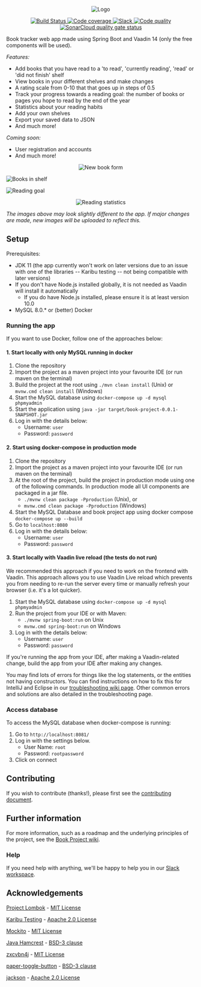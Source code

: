   <p align="center">
	<img src="/media/banner/book_project_banner_dark.png" alt="Logo"/>
  </p>

<p align="center">
  <a href="https://travis-ci.com/github/Project-Books/book-project">
    <img src="https://travis-ci.com/Project-Books/book-project.svg?branch=master" alt="Build Status"/>
  </a>
  <a href="https://codecov.io/gh/Project-Books/book-project">
    <img src="https://codecov.io/gh/Project-Books/book-project/branch/master/graph/badge.svg" alt="Code coverage"/>
  </a>
  <a href="https://join.slack.com/t/teambookproject/shared_invite/zt-h6vx3n8l-KN8QnO50r7QWZHgHFnFdPw">
    <img src="https://img.shields.io/badge/chat%20on-slack-%233f0e40" alt="Slack" />
  </a>
  <a href="https://app.codacy.com/manual/knjk04/book-project?utm_source=github.com&utm_medium=referral&utm_content=knjk04/book-project&utm_campaign=Badge_Grade_Dashboard">
    <img src="https://api.codacy.com/project/badge/Grade/595ed2c299d7429e9938894c385b9cab" alt="Code quality" />
  </a>
  <a href="https://sonarcloud.io/dashboard?id=com.karankumar%3Abook-project">
	<img src="https://sonarcloud.io/api/project_badges/measure?project=com.karankumar%3Abook-project&metric=alert_status" alt="SonarCloud quality gate status" />
  </a>
</p>

Book tracker web app made using Spring Boot and Vaadin 14 (only the free components will be used).

*Features:*
- Add books that you have read to a 'to read', 'currently reading', 'read' or 'did not finish' shelf
- View books in your different shelves and make changes
- A rating scale from 0-10 that that goes up in steps of 0.5
- Track your progress towards a reading goal: the number of books or pages you hope to read by the end of the year
- Statistics about your reading habits
- Add your own shelves
- Export your saved data to JSON
- And much more!

*Coming soon:*
- User registration and accounts
- And much more!

<p align="center">
    <img src="/media/docs/readme/book_form.png" alt="New book form"/>
</p>

![Books in shelf](/media/docs/readme/books_in_shelf.png)
        
![Reading goal](/media/docs/readme/reading_goal.png)

<p align="center">
    <img src="/media/docs/readme/statistics.png" alt="Reading statistics"/>
</p>


*The images above may look slightly different to the app. If major changes are made, new images will be uploaded to 
reflect this.*

## Setup

Prerequisites:
- JDK 11 (the app currently won't work on later versions due to an issue with one of the libraries -- Karibu testing -- not being compatible with later versions) 
- If you don't have Node.js installed globally, it is not needed as Vaadin will install it automatically
  - If you do have Node.js installed, please ensure it is at least version 10.0
- MySQL 8.0.* or (better) Docker
 
### Running the app
  
If you want to use Docker, follow one of the approaches below:

#### 1. Start locally with only MySQL running in docker

1. Clone the repository
2. Import the project as a maven project into your favourite IDE (or run maven on the terminal)
3. Build the project at the root using `./mvn clean install` (Unix) or `mvnw.cmd clean install` (Windows)
4. Start the MySQL database using `docker-compose up -d mysql phpmyadmin`
5. Start the application using `java -jar target/book-project-0.0.1-SNAPSHOT.jar` 
6. Log in with the details below:
   - Username: `user`
   - Password: `password`

#### 2. Start using docker-compose in production mode

1. Clone the repository
2. Import the project as a maven project into your favourite IDE (or run maven on the terminal)
3. At the root of the project, build the project in production mode using one of the following commands. In production mode all UI components are packaged in a jar file.
    - `./mvnw clean package -Pproduction` (Unix), or 
    - `mvnw.cmd clean package -Pproduction` (Windows)
4. Start the MySQL Database and book project app using docker compose `docker-compose up --build`
5. Go to `localhost:8080`
6. Log in with the details below:
   - Username: `user`
   - Password: `password`
    
#### 3. Start locally with Vaadin live reload (the tests do not run)

We recommended this approach if you need to work on the frontend with Vaadin. This approach allows you to use 
Vaadin Live reload which prevents you from needing to re-run the server every time or manually refresh your browser 
(i.e. it's a lot quicker). 

1. Start the MySQL database using `docker-compose up -d mysql phpmyadmin`
2. Run the project from your IDE or with Maven:
   - `./mvnw spring-boot:run` on Unix
   - `mvnw.cmd spring-boot:run` on Windows
3. Log in with the details below:
   - Username: `user`
   - Password: `password`
   
If you're running the app from your IDE, after making a Vaadin-related change, build the app from your IDE after making
any changes.
    
You may find lots of errors for things like the log statements, or the entities not having constructors. You can find instructions on how to fix this for IntelliJ and Eclipse in our [troubleshooting wiki page](https://github.com/knjk04/book-project/wiki/Troubleshooting). Other common errors and solutions are also detailed in the troubleshooting page.

### Access database

To access the MySQL database when docker-compose is running:

1. Go to `http://localhost:8081/`
2. Log in with the settings below.
    - User Name: `root`
    - Password: `rootpassword`
3. Click on connect

## Contributing

If you wish to contribute (thanks!), please first see the [contributing document](https://github.com/knjk04/book-project/blob/master/CONTRIBUTING.md).

## Further information

For more information, such as a roadmap and the underlying principles of the project, see the [Book Project wiki](https://github.com/knjk04/book-project/wiki).

### Help

If you need help with anything, we'll be happy to help you in our [Slack workspace](https://join.slack.com/t/teambookproject/shared_invite/zt-h6vx3n8l-KN8QnO50r7QWZHgHFnFdPw).

## Acknowledgements

[Project Lombok](https://projectlombok.org/) - [MIT License](http://www.opensource.org/licenses/mit-license.php)

[Karibu Testing](https://github.com/mvysny/karibu-testing) - [Apache 2.0 License](https://www.apache.org/licenses/LICENSE-2.0.html)

[Mockito](https://github.com/mockito/mockito) - [MIT License](http://www.opensource.org/licenses/mit-license.php)

[Java Hamcrest](https://github.com/hamcrest/JavaHamcrest) - [BSD-3 clause](http://opensource.org/licenses/BSD-3-Clause)

[zxcvbn4j](https://github.com/nulab/zxcvbn4j) - [MIT License](https://opensource.org/licenses/mit-license.php)

[paper-toggle-button](https://www.webcomponents.org/element/@polymer/paper-toggle-button) - [BSD-3 clause](https://spdx.org/licenses/BSD-3-Clause)

[jackson](https://github.com/FasterXML/jackson) - [Apache 2.0 License](https://www.apache.org/licenses/LICENSE-2.0)

